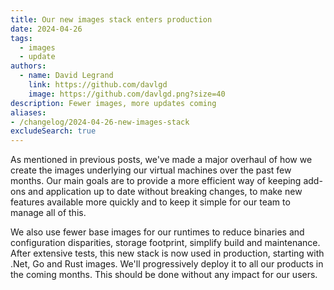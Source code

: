 ```yaml
---
title: Our new images stack enters production
date: 2024-04-26
tags:
  - images
  - update
authors:
  - name: David Legrand
    link: https://github.com/davlgd
    image: https://github.com/davlgd.png?size=40
description: Fewer images, more updates coming
aliases:
- /changelog/2024-04-26-new-images-stack
excludeSearch: true
---
```


As mentioned in previous posts, we've made a major overhaul of how we create the images underlying our virtual machines over the past few months. Our main goals are to provide a more efficient way of keeping add-ons and application up to date without breaking changes, to make new features available more quickly and to keep it simple for our team to manage all of this.

We also use fewer base images for our runtimes to reduce binaries and configuration disparities, storage footprint, simplify build and maintenance. After extensive tests, this new stack is now used in production, starting with .Net, Go and Rust images. We'll progressively deploy it to all our products in the coming months. This should be done without any impact for our users.